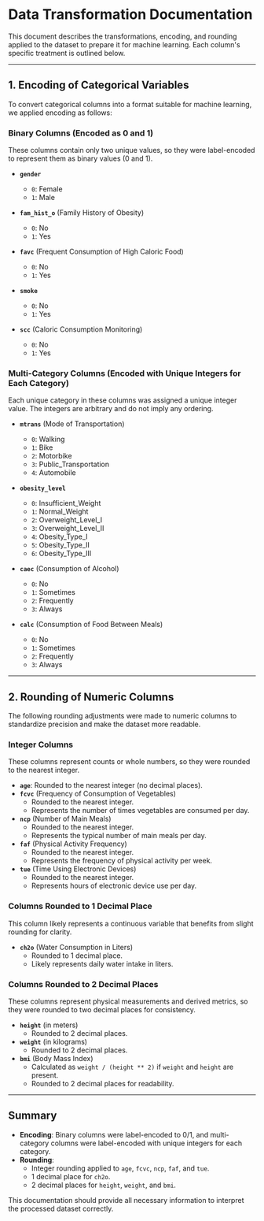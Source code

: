 # Data Transformation Documentation

This document describes the transformations, encoding, and rounding applied to the dataset to prepare it for machine learning. Each column's specific treatment is outlined below.

---

## 1. Encoding of Categorical Variables

To convert categorical columns into a format suitable for machine learning, we applied encoding as follows:

### Binary Columns (Encoded as 0 and 1)

These columns contain only two unique values, so they were label-encoded to represent them as binary values (0 and 1).

- **`gender`**
  - `0`: Female
  - `1`: Male

- **`fam_hist_o`** (Family History of Obesity)
  - `0`: No
  - `1`: Yes

- **`favc`** (Frequent Consumption of High Caloric Food)
  - `0`: No
  - `1`: Yes

- **`smoke`**
  - `0`: No
  - `1`: Yes

- **`scc`** (Caloric Consumption Monitoring)
  - `0`: No
  - `1`: Yes

### Multi-Category Columns (Encoded with Unique Integers for Each Category)

Each unique category in these columns was assigned a unique integer value. The integers are arbitrary and do not imply any ordering.

- **`mtrans`** (Mode of Transportation)
  - `0`: Walking
  - `1`: Bike
  - `2`: Motorbike
  - `3`: Public_Transportation
  - `4`: Automobile

- **`obesity_level`**
  - `0`: Insufficient_Weight
  - `1`: Normal_Weight
  - `2`: Overweight_Level_I
  - `3`: Overweight_Level_II
  - `4`: Obesity_Type_I
  - `5`: Obesity_Type_II
  - `6`: Obesity_Type_III

- **`caec`** (Consumption of Alcohol)
  - `0`: No
  - `1`: Sometimes
  - `2`: Frequently
  - `3`: Always

- **`calc`** (Consumption of Food Between Meals)
  - `0`: No
  - `1`: Sometimes
  - `2`: Frequently
  - `3`: Always

---

## 2. Rounding of Numeric Columns

The following rounding adjustments were made to numeric columns to standardize precision and make the dataset more readable.

### Integer Columns

These columns represent counts or whole numbers, so they were rounded to the nearest integer.

- **`age`**: Rounded to the nearest integer (no decimal places).
- **`fcvc`** (Frequency of Consumption of Vegetables)
  - Rounded to the nearest integer.
  - Represents the number of times vegetables are consumed per day.
- **`ncp`** (Number of Main Meals)
  - Rounded to the nearest integer.
  - Represents the typical number of main meals per day.
- **`faf`** (Physical Activity Frequency)
  - Rounded to the nearest integer.
  - Represents the frequency of physical activity per week.
- **`tue`** (Time Using Electronic Devices)
  - Rounded to the nearest integer.
  - Represents hours of electronic device use per day.

### Columns Rounded to 1 Decimal Place

This column likely represents a continuous variable that benefits from slight rounding for clarity.

- **`ch2o`** (Water Consumption in Liters)
  - Rounded to 1 decimal place.
  - Likely represents daily water intake in liters.

### Columns Rounded to 2 Decimal Places

These columns represent physical measurements and derived metrics, so they were rounded to two decimal places for consistency.

- **`height`** (in meters)
  - Rounded to 2 decimal places.
- **`weight`** (in kilograms)
  - Rounded to 2 decimal places.
- **`bmi`** (Body Mass Index)
  - Calculated as `weight / (height ** 2)` if `weight` and `height` are present.
  - Rounded to 2 decimal places for readability.

---

## Summary

- **Encoding**: Binary columns were label-encoded to 0/1, and multi-category columns were label-encoded with unique integers for each category.
- **Rounding**:
  - Integer rounding applied to `age`, `fcvc`, `ncp`, `faf`, and `tue`.
  - 1 decimal place for `ch2o`.
  - 2 decimal places for `height`, `weight`, and `bmi`.

This documentation should provide all necessary information to interpret the processed dataset correctly.
